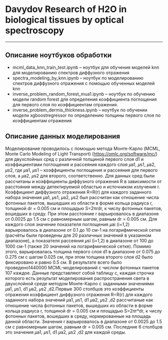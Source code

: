 # Davydov Research of H2O in biological tissues by optical spectroscopy
____
## Описание ноутбуков обработки

- mcml_data_knn_train_test.ipynb – ноутбук для обучения моделей knn для моделированию спектров диффузного отражения
- spectra_modeling_by_knn.ipynb – ноутбук по моделированию спектров диффузного отражения с помощью обученных моделей knn
- inverse_problem_random_forest_mua1.ipynb – ноутбук по обучению модели random forest для определения коэффициента поглощения для первого слоя по коэффициентам отражения.
- inverse_problem_dermis_thickness.ipynb – ноутбук по обучении модели xgboostregressor по определению толщины первого слоя по коэффициентам отражения

## Описание данных моделирования

Моделирование проводилось с помощью метода Монте-Карло (MCML, Monte Carlo Modeling of Light Transport) (https://omlc.org/software/mc/) для двухслойных сред с различной толщиной первого слоя d1 и коэффициентами поглощения и рассеяния каждого слоя 𝜇a1, 𝜇s1, 𝜇a2, 𝜇s2, где 𝜇a1, 𝜇s1 – коэффициенты поглощения и рассеяния для первого слоя, а 𝜇a2, 𝜇s2 для второго, соответственно. Для данных сред были рассчитаны и коэффициенты диффузного отражения R в зависимости от расстояния между детектируемой областью и источником излучения r. Коэффициент диффузного отражения R=R(r) для каждого заданного набора значения 𝜇a1, 𝜇s1, 𝜇a2, 𝜇s2 был рассчитан как отношение числа фотонных пакетов, вышедших из области в форме кольца радиуса r, толщиной dr = 0.005 см и площадью S=2πrdr, к числу фотонных пакетов, вошедших в среду. При этом расстояние r варьировалось в диапазоне от 0.0025 до 1.5 см с равномерным шагом, равным dr = 0.005 см. Для каждого слоя значение показателя поглощения 𝜇ai (i=1,2) варьировалось в диапазоне от 0.1 до 10 см-1 на логарифмической сетке (расчёты были проведены для 20 различных значений в указанном диапазоне), а показателя рассеяния 𝜇si (i=1,2) в диапазоне от 100 до 1000 см-1 (также 20 значений на логарифмической сетке). Помимо этого, варьировалась толщина первого слоя d1 в диапазоне от 0.075 до 0.275 см с шагом 0.025 см, при этом толщина второго слоя d2 было фиксировано и равно 0.5 см. В результате всего было проведено1440000 MCML-моделирований с числом фотонных пакетов 107 каждое.
Данные представляют собой таблицу c, каждая строчка которого есть результат моделирования распространения света в двухслойной среде методом Монте-Карло с заданными значениями 𝜇a1, 𝜇s1, d1 𝜇a2, 𝜇s2 ,d2.Первые 300 столбцов это коэффициенты отражения коэффициент диффузного отражения R=R(r) для каждого заданного набора значений  𝜇a1, 𝜇s1, d1 𝜇a2, 𝜇s2 ,d2 рассчитаные как отношение числа фотонных пакетов, вышедших из области в форме кольца радиуса r, толщиной dr = 0.005 см и площадью S=2*π*r*dr, к числу фотонных пакетов, вошедших в среду, нормированные на площадь данной области. Значения r варьировалось в диапазоне от 0.0025 до 1.5 см с равномерным шагом, равным dr = 0.005 см. Последние 6 столбцов это значения 𝜇a1, 𝜇s1, d1 𝜇a2, 𝜇s2 ,d2 для каждой среды.
